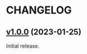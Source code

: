 # CHANGELOG

## [v1.0.0](https://github.com/josantonius/php-mercadona-importer/releases/tag/v1.0.0) (2023-01-25)

Initial release.
